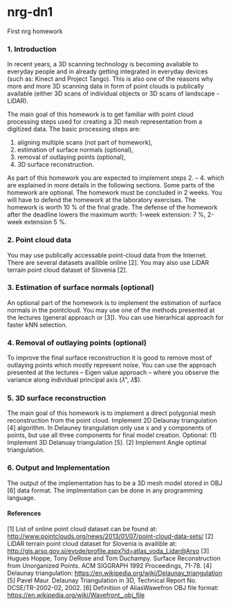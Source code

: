 # nrg-dn1
First nrg homework


### 1. Introduction
In recent years, a 3D scanning technology is becoming available to everyday people and in already getting integrated in
everyday devices (such as: Kinect and Project Tango). This is also one of the reasons why more and more 3D scanning
data in form of point clouds is publically available (either 3D scans of individual objects or 3D scans of landscape -
LiDAR).

The main goal of this homework is to get familiar with point cloud processing steps used for creating a 3D mesh
representation from a digitized data. The basic processing steps are:
1. aligning multiple scans (not part of homework),
2. estimation of surface normals (optional),
3. removal of outlaying points (optional),
4. 3D surface reconstruction.

As part of this homework you are expected to implement steps 2. – 4. which are explained in more details in the
following sections. Some parts of the homework are optional. The homework must be concluded in 2 weeks. You will
have to defend the homework at the laboratory exercises. The homework is worth 10 % of the final grade. The defense of
the homework after the deadline lowers the maximum worth: 1-week extension: 7 %, 2-week extension 5 %.

### 2. Point cloud data
You may use publically accessable point-cloud data from the Internet. There are several datasets availible online [2]. You
may also use LiDAR terrain point cloud dataset of Slovenia [2].

### 3. Estimation of surface normals (optional)
An optional part of the homework is to implement the estimation of surface normals in the pointcloud. You may use one
of the methods presented at the lectures (general approach or [3]). You can use hierarhical approach for faster kNN
selection.

### 4. Removal of outlaying points (optional)
To improve the final surface reconstruction it is good to remove most of outlaying points which mostly represent noise.
You can use the approach presented at the lectures – Eigen value approach – where you observe the variance along
individual principal axis (𝜆", 𝜆$).

### 5. 3D surface reconstruction
The main goal of this homework is to implement a direct polygonial mesh reconstruction from the point cloud.
Implement 2D Delaunay triangulation [4] algorithm. In Delauney tirangulation only use x and y components of points,
but use all three components for final model creation.
Optional:
(1) Implement 3D Delanuay triangulation [5].
(2) Implement Angle optimal triangulation.

### 6. Output and Implementation
The output of the implementation has to be a 3D mesh model stored in OBJ [6] data format. The implmentation can be
done in any programming language.

#### References
[1] List of online point cloud dataset can be found at: http://www.pointclouds.org/news/2013/01/07/point-cloud-data-sets/
[2] LiDAR terrain point cloud dataset for Slovenia is availible at: http://gis.arso.gov.si/evode/profile.aspx?id=atlas_voda_Lidar@Arso 
[3] Hugues Hoppe, Tony DeRose and Tom Duchampy. Surface Reconstruction from Unorganized Points. ACM SIGGRAPH 1992 Proceedings, 71-78.
[4] Delaunay triangulation: https://en.wikipedia.org/wiki/Delaunay_triangulation
[5] Pavel Maur. Delaunay Triangulation in 3D, Technical Report No. DCSE/TR-2002-02, 2002.
[6] Definition of AliasWawefron OBJ file format: https://en.wikipedia.org/wiki/Wavefront_.obj_file
